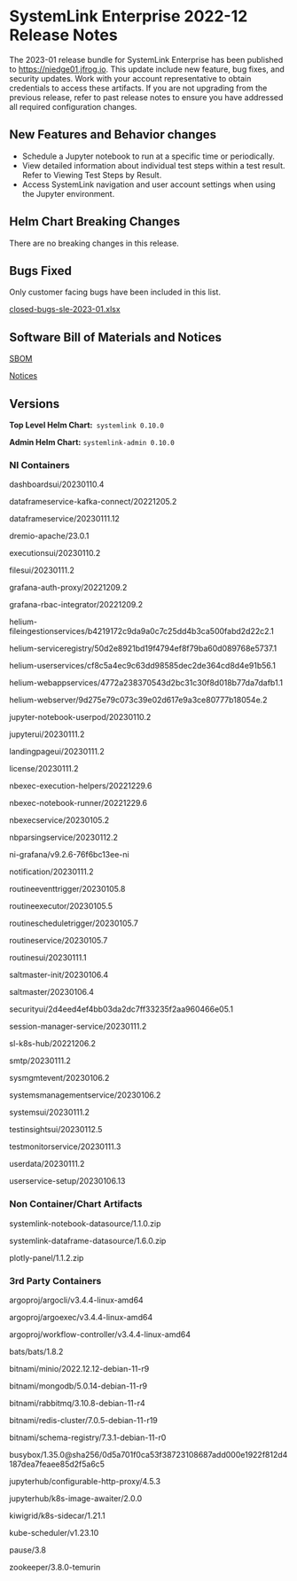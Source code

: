 # SystemLink Enterprise 2022-12 Release Notes

The 2023-01 release bundle for SystemLink Enterprise has been published to <https://niedge01.jfrog.io>. This update include new feature, bug fixes, and security updates. Work with your account representative to obtain credentials to access these artifacts. If you are not upgrading from the previous release, refer to past release notes to ensure you have addressed all required configuration changes.

## New Features and Behavior changes

- Schedule a Jupyter notebook to run at a specific time or periodically.
- View detailed information about individual test steps within a test result. Refer to Viewing Test Steps by Result.
- Access SystemLink navigation and user account settings when using the Jupyter environment.

## Helm Chart Breaking Changes

There are no breaking changes in this release.

## Bugs Fixed

Only customer facing bugs have been included in this list.

[closed-bugs-sle-2023-01.xlsx](closed-bugs-sle-2023-01.xlsx)

## Software Bill of Materials and Notices

[SBOM](https://github.com/ni/install-systemlink-enterprise/tree/2023-01/release-notes/2023-01/sbom)

[Notices](https://github.com/ni/install-systemlink-enterprise/tree/2023-01/release-notes/2023-01/notices)

## Versions

**Top Level Helm Chart:** `systemlink 0.10.0`

**Admin Helm Chart:** `systemlink-admin 0.10.0`

### NI Containers

dashboardsui/20230110.4

dataframeservice-kafka-connect/20221205.2

dataframeservice/20230111.12

dremio-apache/23.0.1

executionsui/20230110.2

filesui/20230111.2

grafana-auth-proxy/20221209.2

grafana-rbac-integrator/20221209.2

helium-fileingestionservices/b4219172c9da9a0c7c25dd4b3ca500fabd2d22c2.1

helium-serviceregistry/50d2e8921bd19f4794ef8f79ba60d089768e5737.1

helium-userservices/cf8c5a4ec9c63dd98585dec2de364cd8d4e91b56.1

helium-webappservices/4772a238370543d2bc31c30f8d018b77da7dafb1.1

helium-webserver/9d275e79c073c39e02d617e9a3ce80777b18054e.2

jupyter-notebook-userpod/20230110.2

jupyterui/20230111.2

landingpageui/20230111.2

license/20230111.2

nbexec-execution-helpers/20221229.6

nbexec-notebook-runner/20221229.6

nbexecservice/20230105.2

nbparsingservice/20230112.2

ni-grafana/v9.2.6-76f6bc13ee-ni

notification/20230111.2

routineeventtrigger/20230105.8

routineexecutor/20230105.5

routinescheduletrigger/20230105.7

routineservice/20230105.7

routinesui/20230111.1

saltmaster-init/20230106.4

saltmaster/20230106.4

securityui/2d4eed4ef4bb03da2dc7ff33235f2aa960466e05.1

session-manager-service/20230111.2

sl-k8s-hub/20221206.2

smtp/20230111.2

sysmgmtevent/20230106.2

systemsmanagementservice/20230106.2

systemsui/20230111.2

testinsightsui/20230112.5

testmonitorservice/20230111.3

userdata/20230111.2

userservice-setup/20230106.13

### Non Container/Chart Artifacts

systemlink-notebook-datasource/1.1.0.zip

systemlink-dataframe-datasource/1.6.0.zip

plotly-panel/1.1.2.zip

### 3rd Party Containers

argoproj/argocli/v3.4.4-linux-amd64

argoproj/argoexec/v3.4.4-linux-amd64

argoproj/workflow-controller/v3.4.4-linux-amd64

bats/bats/1.8.2

bitnami/minio/2022.12.12-debian-11-r9

bitnami/mongodb/5.0.14-debian-11-r9

bitnami/rabbitmq/3.10.8-debian-11-r4

bitnami/redis-cluster/7.0.5-debian-11-r19

bitnami/schema-registry/7.3.1-debian-11-r0

busybox/1.35.0@sha256/0d5a701f0ca53f38723108687add000e1922f812d4187dea7feaee85d2f5a6c5

jupyterhub/configurable-http-proxy/4.5.3

jupyterhub/k8s-image-awaiter/2.0.0

kiwigrid/k8s-sidecar/1.21.1

kube-scheduler/v1.23.10

pause/3.8

zookeeper/3.8.0-temurin
